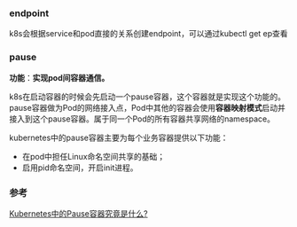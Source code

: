 ### endpoint

k8s会根据service和pod直接的关系创建endpoint，可以通过kubectl get ep查看

### pause

**功能**：**实现pod间容器通信。**

k8s在启动容器的时候会先启动一个pause容器，这个容器就是实现这个功能的。pause容器做为Pod的网络接入点，Pod中其他的容器会使用**容器映射模式**启动并接入到这个pause容器。属于同一个Pod的所有容器共享网络的namespace。

kubernetes中的pause容器主要为每个业务容器提供以下功能：

- 在pod中担任Linux命名空间共享的基础；
- 启用pid命名空间，开启init进程。



### 参考

[Kubernetes中的Pause容器究竟是什么?](https://jimmysong.io/posts/what-is-a-pause-container/)

